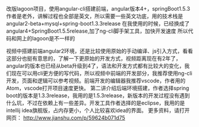 改版lagoon项目，使用angular-cli搭建前端，angular版本4+，springBoot1.5.3
作者是老外，讲解过程也全部是英文，所以需要一些英文功底，用的技术栈是angular2-beta+mysql+spring-boot1.3.3release
在我使用的时候，已经换成了angular4+SpringBoot1.5.5release,加了ng-cli脚手架工具，加快开发速度
所以代码和网上的lagoon是不一样的

视频中搭建前端angular2环境，还是比较使用原始的手动编译、js引入方式，看看这部分也挺有意思的，了解一下更原始的开发方式，视频距离现在有2年了，angular的版本也已经从beta升级到4了，语法和开发方式都有比较大的变化，我们现在可以用cli更方便的写代码，所以视频中前端的开发部分，我推荐使用ng-cli开发，页面和逻辑可以参考视频。前端开发的编辑器我推荐vscode，作者用的Atom，vscode打开项目速度更快。 第二讲介绍后端环境搭建，作者选择spring boot的版本是1.3.3release，我用的是1.5.3release，新版本的开发过程没有遇到什么坑，不过在依赖上有一些差异。开发工具作者选择的是eclipse，我用的是intellij idea旗舰版，占内存更小，个人比较喜欢idea的界面。
更多资料，请打开网页： http://www.jianshu.com/p/59624b071d75